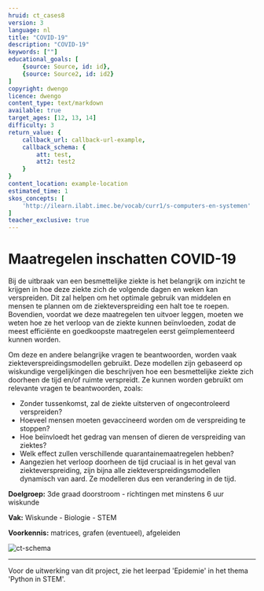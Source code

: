 ```yaml
---
hruid: ct_cases8
version: 3
language: nl
title: "COVID-19"
description: "COVID-19"
keywords: [""]
educational_goals: [
    {source: Source, id: id}, 
    {source: Source2, id: id2}
]
copyright: dwengo
licence: dwengo
content_type: text/markdown
available: true
target_ages: [12, 13, 14]
difficulty: 3
return_value: {
    callback_url: callback-url-example,
    callback_schema: {
        att: test,
        att2: test2
    }
}
content_location: example-location
estimated_time: 1
skos_concepts: [
    'http://ilearn.ilabt.imec.be/vocab/curr1/s-computers-en-systemen'
]
teacher_exclusive: true
---
```

# Maatregelen inschatten COVID-19

Bij de uitbraak van een besmettelijke ziekte is het belangrijk om inzicht te krijgen in hoe deze ziekte zich de volgende dagen en weken kan verspreiden. Dit zal helpen om het optimale gebruik van middelen en mensen te plannen om de ziekteverspreiding een halt toe te roepen. Bovendien, voordat we deze maatregelen ten uitvoer leggen, moeten we weten hoe ze het verloop van de ziekte kunnen beïnvloeden, zodat de meest efficiënte en goedkoopste maatregelen eerst geïmplementeerd kunnen worden.

Om deze en andere belangrijke vragen te beantwoorden, worden vaak ziekteverspreidingsmodellen gebruikt. Deze modellen zijn gebaseerd op wiskundige vergelijkingen die beschrijven hoe een besmettelijke ziekte zich doorheen de tijd en/of ruimte verspreidt. Ze kunnen worden gebruikt om relevante vragen te beantwoorden, zoals:

* Zonder tussenkomst, zal de ziekte uitsterven of ongecontroleerd verspreiden?
* Hoeveel mensen moeten gevaccineerd worden om de verspreiding te stoppen?
* Hoe beïnvloedt het gedrag van mensen of dieren de verspreiding van ziektes?
* Welk effect zullen verschillende quarantainemaatregelen hebben?
* Aangezien het verloop doorheen de tijd cruciaal is in het geval van ziekteverspreiding, zijn bijna alle ziekteverspreidingsmodellen dynamisch van aard. Ze modelleren dus een verandering in de tijd. 

**Doelgroep:** 3de graad doorstroom - richtingen met minstens 6 uur wiskunde

**Vak:** Wiskunde - Biologie - STEM

**Voorkennis:** matrices, grafen (eventueel), afgeleiden

![ct-schema](@learning-object/m_ct_cases8/nl/3)

-----------------------

Voor de uitwerking van dit project, zie het leerpad 'Epidemie' in het thema 'Python in STEM'. 
